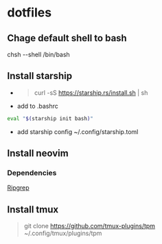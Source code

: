 # dotfiles

## Chage default shell to bash
chsh --shell /bin/bash <your-username>

## Install starship
* > curl -sS https://starship.rs/install.sh | sh
* add to .bashrc 
```sh
eval "$(starship init bash)"
```
* add starship config ~/.config/starship.toml

## Install neovim
### Dependencies
[Ripgrep](https://github.com/BurntSushi/ripgrep)

## Install tmux
> git clone https://github.com/tmux-plugins/tpm ~/.config/tmux/plugins/tpm
